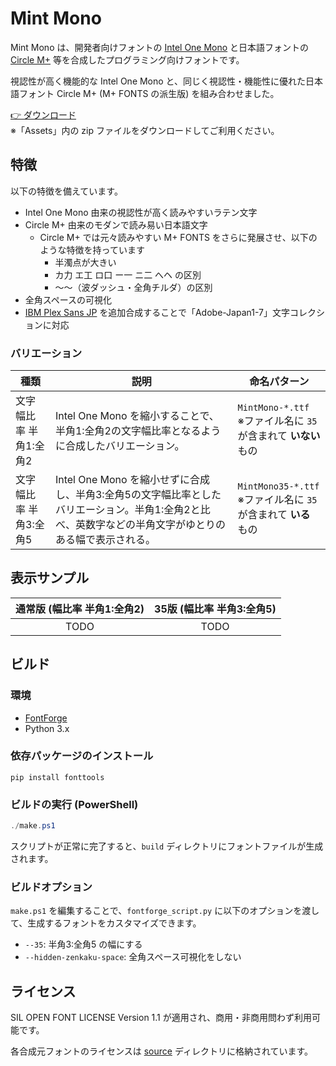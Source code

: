 # Mint Mono

Mint Mono は、開発者向けフォントの [Intel One Mono](https://github.com/intel/intel-one-mono) と日本語フォントの [Circle M+](https://itouhiro.github.io/mixfont-mplus-ipa/mplus/) 等を合成したプログラミング向けフォントです。

視認性が高く機能的な Intel One Mono と、同じく視認性・機能性に優れた日本語フォント Circle M+ (M+ FONTS の派生版) を組み合わせました。

[👉 ダウンロード](https://github.com/yuru7/mint-mono/releases/latest)  
※「Assets」内の zip ファイルをダウンロードしてご利用ください。

## 特徴

以下の特徴を備えています。

- Intel One Mono 由来の視認性が高く読みやすいラテン文字
- Circle M+ 由来のモダンで読み易い日本語文字
    - Circle M+ では元々読みやすい M+ FONTS をさらに発展させ、以下のような特徴を持っています
        - 半濁点が大きい
        - カ力 エ工 ロ口 ー一 ニ二 へヘ の区別
        - 〜～（波ダッシュ・全角チルダ）の区別
- 全角スペースの可視化
- [IBM Plex Sans JP](https://github.com/IBM/plex) を追加合成することで「Adobe-Japan1-7」文字コレクションに対応

### バリエーション

| 種類 | 説明 | 命名パターン |
| --- | --- | --- |
| 文字幅比率 半角1:全角2 | Intel One Mono を縮小することで、半角1:全角2の文字幅比率となるように合成したバリエーション。 | `MintMono-*.ttf`<br>※ファイル名に `35` が含まれて **いない** もの |
| 文字幅比率 半角3:全角5 | Intel One Mono を縮小せずに合成し、半角3:全角5の文字幅比率としたバリエーション。半角1:全角2と比べ、英数字などの半角文字がゆとりのある幅で表示される。| `MintMono35-*.ttf`<br>※ファイル名に `35` が含まれて **いる** もの |

## 表示サンプル

| 通常版 (幅比率 半角1:全角2) | 35版 (幅比率 半角3:全角5) |
| :---: | :---: |
| TODO | TODO |

## ビルド

### 環境

- [FontForge](https://fontforge.org/en-US/)
- Python 3.x

### 依存パッケージのインストール

```shell
pip install fonttools
```

### ビルドの実行 (PowerShell)

```powershell
./make.ps1
```

スクリプトが正常に完了すると、`build` ディレクトリにフォントファイルが生成されます。

### ビルドオプション

`make.ps1` を編集することで、`fontforge_script.py` に以下のオプションを渡して、生成するフォントをカスタマイズできます。

- `--35`: 半角3:全角5 の幅にする
- `--hidden-zenkaku-space`: 全角スペース可視化をしない

## ライセンス

SIL OPEN FONT LICENSE Version 1.1 が適用され、商用・非商用問わず利用可能です。

各合成元フォントのライセンスは [source](./source/) ディレクトリに格納されています。
